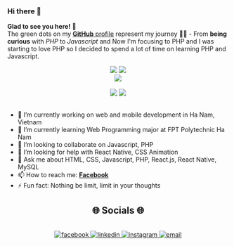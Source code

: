 ### Hi there 👋
**Glad to see you here!** :star_struck: <br> The green dots on my [**GitHub** profile](https://github.com/tunnaduong?tab=repositories) represent my journey :running_man: - From **being curious** with *PHP* to *Javascript* and Now I'm focusing to PHP and I was starting to love PHP so I decided to spend a lot of time on learning PHP and Javascript. 

<div align="center">
  <img src="https://readme-stats.clckblog.space/api?username=tunnaduong&show_icons=true" />
  <img src="https://readme-stats.clckblog.space/api/top-langs/?username=tunnaduong&hide=hack" />
</div>
<div align="center">
  <img src="https://github-readme-streak-stats-ruby-psi.vercel.app?user=tunnaduong&date_format=n%2Fj%5B%2FY%5D&exclude_days=Sun%2CSat" />
</div>
<br>
<div align=center>
  <img src="https://img.shields.io/badge/PRs-welcome-brightgreen.svg?style=flat&logo=github" />
  <img src="https://badges.frapsoft.com/os/v2/open-source.svg?v=103" />
</div>
<br>

- 🔭 I’m currently working on web and mobile development in Ha Nam, Vietnam
- 🌱 I’m currently learning Web Programming major at FPT Polytechnic Ha Nam
- 👯 I’m looking to collaborate on Javascript, PHP
- 🤔 I’m looking for help with React Native, CSS Animation
- 💬 Ask me about HTML, CSS, Javascript, PHP, React.js, React Native, MySQL
- 📫 How to reach me: [**Facebook**](https://www.facebook.com/tunna.duong)
- ⚡ Fun fact: Nothing be limit, limit in your thoughts

<h2 align="center">🌐 Socials 🌐</h2>
<br>
<div align="center">
  <a href="https://facebook.com/tunna.duong" target="blank">
    <img src="https://img.icons8.com/bubbles/100/000000/facebook-new.png" alt="facebook" />
  </a>
  <a href="https://linkedin.com/in/tunganh03" target="blank">
    <img src="https://img.icons8.com/bubbles/100/000000/linkedin.png" alt="linkedin" />
  </a>
  <a href="https://instagram.com/tunna.dg" target="blank">
    <img src="https://img.icons8.com/bubbles/100/000000/instagram.png" alt="instagram" />
  </a>
  <a href="mailto:tunnaduong@gmail.com" target="blank">
    <img src="https://img.icons8.com/bubbles/100/000000/apple-mail.png" alt="email" />
  </a>
</div>
<!--
**tunnaduong/tunnaduong** is a ✨ _special_ ✨ repository because its `README.md` (this file) appears on your GitHub profile.

Here are some ideas to get you started:

- 🔭 I’m currently working on ...
- 🌱 I’m currently learning ...
- 👯 I’m looking to collaborate on ...
- 🤔 I’m looking for help with ...
- 💬 Ask me about ...
- 📫 How to reach me: ...
- 😄 Pronouns: ...
- ⚡ Fun fact: ...
-->
